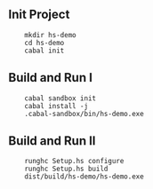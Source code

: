 ## Init Project

		mkdir hs-demo
		cd hs-demo
		cabal init

## Build and Run I

		cabal sandbox init
		cabal install -j
		.cabal-sandbox/bin/hs-demo.exe

## Build and Run II

		runghc Setup.hs configure
		runghc Setup.hs build
		dist/build/hs-demo/hs-demo.exe


		
